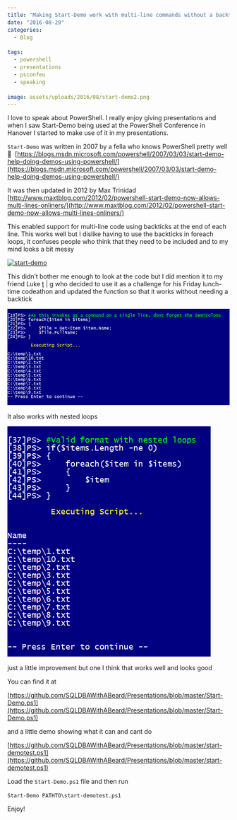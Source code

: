 ```yaml
---
title: "Making Start-Demo work with multi-line commands without a backtick"
date: "2016-08-29"
categories:
  - Blog

tags:
  - powershell
  - presentations
  - psconfeu
  - speaking

image: assets/uploads/2016/08/start-demo2.png
---
```

I love to speak about PowerShell. I really enjoy giving presentations and when I saw Start-Demo being used at the PowerShell Conference in Hanover I started to make use of it in my presentations.

`Start-Demo` was written in 2007 by a fella who knows PowerShell pretty well 🙂  [https://blogs.msdn.microsoft.com/powershell/2007/03/03/start-demo-help-doing-demos-using-powershell/](https://blogs.msdn.microsoft.com/powershell/2007/03/03/start-demo-help-doing-demos-using-powershell/)

It was then updated in 2012 by Max Trinidad [http://www.maxtblog.com/2012/02/powershell-start-demo-now-allows-multi-lines-onliners/](http://www.maxtblog.com/2012/02/powershell-start-demo-now-allows-multi-lines-onliners/)

This enabled support for multi-line code using backticks at the end of each line. This works well but I dislike having to use the backticks in foreach loops, it confuses people who think that they need to be included and to my mind looks a bit messy

[![start-demo](/assets/uploads/2016/08/start-demo.png)](/assets/uploads/2016/08/start-demo.png)

This didn’t bother me enough to look at the code but I did mention it to my friend Luke [t](https:%5C%5Ctwitter.com%5Clduddridge) | [g](https://github.com/ChocolateMonkey) who decided to use it as a challenge for his Friday lunch-time codeathon and updated the function so that it works without needing a backtick

[![start-demo2](/assets/uploads/2016/08/start-demo2.png)](/assets/uploads/2016/08/start-demo2.png)

It also works with nested loops

[![start-demo3](/assets/uploads/2016/08/start-demo3.png)](/assets/uploads/2016/08/start-demo3.png)

just a little improvement but one I think that works well and looks good

You can find it at

[https://github.com/SQLDBAWithABeard/Presentations/blob/master/Start-Demo.ps1](https://github.com/SQLDBAWithABeard/Presentations/blob/master/Start-Demo.ps1)

and a little demo showing what it can and cant do

[https://github.com/SQLDBAWithABeard/Presentations/blob/master/start-demotest.ps1](https://github.com/SQLDBAWithABeard/Presentations/blob/master/start-demotest.ps1)

Load the `Start-Demo.ps1` file and then run

`Start-Demo PATHTO\start-demotest.ps1`

Enjoy!
